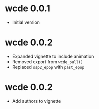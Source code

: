 # wcde 0.0.1

* Initial version

# wcde 0.0.2

* Expanded vignette to include animation
* Removed export from `wcde_pull()`
* Replaced `ssp2_epop` with `past_epop`

# wcde 0.0.2

* Add authors to vignette
